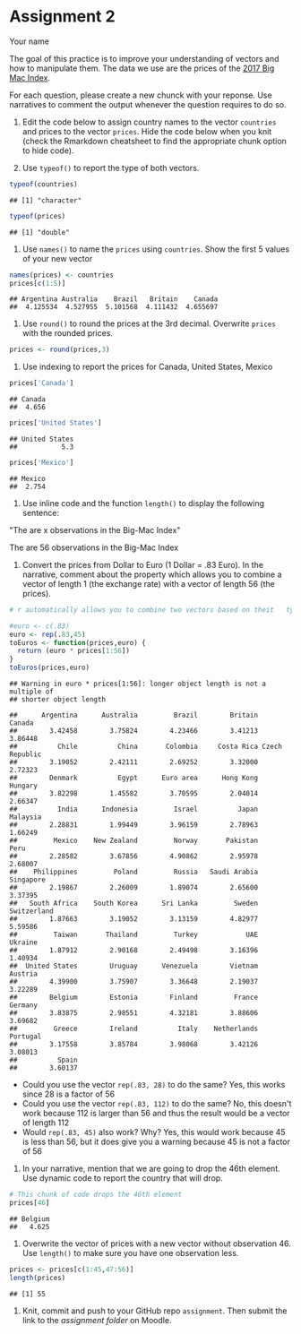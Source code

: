 Assignment 2
================
Your name

The goal of this practice is to improve your understanding of vectors and how to manipulate them. The data we use are the prices of the [2017 Big Mac Index](http://www.economist.com/content/big-mac-index).

For each question, please create a new chunck with your reponse. Use narratives to comment the output whenever the question requires to do so.

1.  Edit the code below to assign country names to the vector `countries` and prices to the vector `prices`. Hide the code below when you knit (check the Rmarkdown cheatsheet to find the appropriate chunk option to hide code).

2.  Use `typeof()` to report the type of both vectors.

``` r
typeof(countries)
```

    ## [1] "character"

``` r
typeof(prices)
```

    ## [1] "double"

1.  Use `names()` to name the `prices` using `countries`. Show the first 5 values of your new vector

``` r
names(prices) <- countries
prices[c(1:5)]
```

    ## Argentina Australia    Brazil   Britain    Canada 
    ##  4.125534  4.527955  5.101568  4.111432  4.655697

1.  Use `round()` to round the prices at the 3rd decimal. Overwrite `prices` with the rounded prices.

``` r
prices <- round(prices,3)
```

1.  Use indexing to report the prices for Canada, United States, Mexico

``` r
prices['Canada']
```

    ## Canada 
    ##  4.656

``` r
prices['United States']
```

    ## United States 
    ##           5.3

``` r
prices['Mexico']
```

    ## Mexico 
    ##  2.754

1.  Use inline code and the function `length()` to display the following sentence:

"The are x observations in the Big-Mac Index"

The are 56 observations in the Big-Mac Index

1.  Convert the prices from Dollar to Euro (1 Dollar = .83 Euro). In the narrative, comment about the property which allows you to combine a vector of length 1 (the exchange rate) with a vector of length 56 (the prices).

``` r
# r automatically allows you to combine two vectors based on theit   type and since both parameters were vectors, 

#euro <- c(.83)
euro <- rep(.83,45)
toEuros <- function(prices,euro) {
  return (euro * prices[1:56])
}
toEuros(prices,euro)
```

    ## Warning in euro * prices[1:56]: longer object length is not a multiple of
    ## shorter object length

    ##      Argentina      Australia         Brazil        Britain         Canada 
    ##        3.42458        3.75824        4.23466        3.41213        3.86448 
    ##          Chile          China       Colombia     Costa Rica Czech Republic 
    ##        3.19052        2.42111        2.69252        3.32000        2.72323 
    ##        Denmark          Egypt      Euro area      Hong Kong        Hungary 
    ##        3.82298        1.45582        3.70595        2.04014        2.66347 
    ##          India      Indonesia         Israel          Japan       Malaysia 
    ##        2.28831        1.99449        3.96159        2.78963        1.66249 
    ##         Mexico    New Zealand         Norway       Pakistan           Peru 
    ##        2.28582        3.67856        4.90862        2.95978        2.68007 
    ##    Philippines         Poland         Russia   Saudi Arabia      Singapore 
    ##        2.19867        2.26009        1.89074        2.65600        3.37395 
    ##   South Africa    South Korea      Sri Lanka         Sweden    Switzerland 
    ##        1.87663        3.19052        3.13159        4.82977        5.59586 
    ##         Taiwan       Thailand         Turkey            UAE        Ukraine 
    ##        1.87912        2.90168        2.49498        3.16396        1.40934 
    ##  United States        Uruguay      Venezuela        Vietnam        Austria 
    ##        4.39900        3.75907        3.36648        2.19037        3.22289 
    ##        Belgium        Estonia        Finland         France        Germany 
    ##        3.83875        2.98551        4.32181        3.88606        3.69682 
    ##         Greece        Ireland          Italy    Netherlands       Portugal 
    ##        3.17558        3.85784        3.98068        3.42126        3.08013 
    ##          Spain 
    ##        3.60137

-   Could you use the vector `rep(.83, 28)` to do the same? Yes, this works since 28 is a factor of 56
-   Could you use the vector `rep(.83, 112)` to do the same? No, this doesn't work because 112 is larger than 56 and thus the result would be a vector of length 112
-   Would `rep(.83, 45)` also work? Why? Yes, this would work because 45 is less than 56, but it does give you a warning because 45 is not a factor of 56

1.  In your narrative, mention that we are going to drop the 46th element. Use dynamic code to report the country that will drop.

``` r
# This chunk of code drops the 46th element
prices[46]
```

    ## Belgium 
    ##   4.625

1.  Overwrite the vector of prices with a new vector without observation 46. Use `length()` to make sure you have one observation less.

``` r
prices <- prices[c(1:45,47:56)]
length(prices)
```

    ## [1] 55

1.  Knit, commit and push to your GitHub repo `assignment`. Then submit the link to the *assignment folder* on Moodle.
